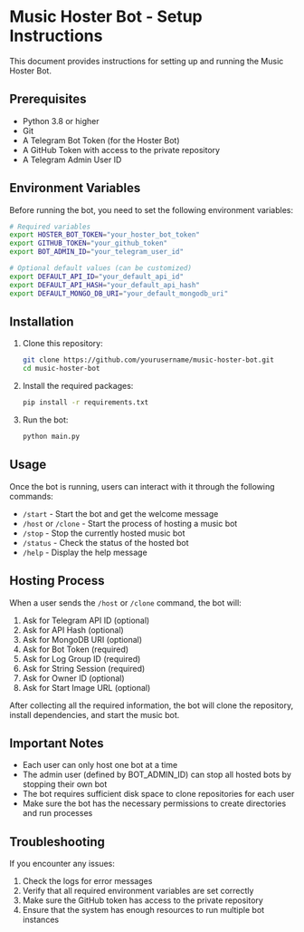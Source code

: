 # Music Hoster Bot - Setup Instructions

This document provides instructions for setting up and running the Music Hoster Bot.

## Prerequisites

- Python 3.8 or higher
- Git
- A Telegram Bot Token (for the Hoster Bot)
- A GitHub Token with access to the private repository
- A Telegram Admin User ID

## Environment Variables

Before running the bot, you need to set the following environment variables:

```bash
# Required variables
export HOSTER_BOT_TOKEN="your_hoster_bot_token"
export GITHUB_TOKEN="your_github_token"
export BOT_ADMIN_ID="your_telegram_user_id"

# Optional default values (can be customized)
export DEFAULT_API_ID="your_default_api_id"
export DEFAULT_API_HASH="your_default_api_hash"
export DEFAULT_MONGO_DB_URI="your_default_mongodb_uri"
```

## Installation

1. Clone this repository:
   ```bash
   git clone https://github.com/yourusername/music-hoster-bot.git
   cd music-hoster-bot
   ```

2. Install the required packages:
   ```bash
   pip install -r requirements.txt
   ```

3. Run the bot:
   ```bash
   python main.py
   ```

## Usage

Once the bot is running, users can interact with it through the following commands:

- `/start` - Start the bot and get the welcome message
- `/host` or `/clone` - Start the process of hosting a music bot
- `/stop` - Stop the currently hosted music bot
- `/status` - Check the status of the hosted bot
- `/help` - Display the help message

## Hosting Process

When a user sends the `/host` or `/clone` command, the bot will:

1. Ask for Telegram API ID (optional)
2. Ask for API Hash (optional)
3. Ask for MongoDB URI (optional)
4. Ask for Bot Token (required)
5. Ask for Log Group ID (required)
6. Ask for String Session (required)
7. Ask for Owner ID (optional)
8. Ask for Start Image URL (optional)

After collecting all the required information, the bot will clone the repository, install dependencies, and start the music bot.

## Important Notes

- Each user can only host one bot at a time
- The admin user (defined by BOT_ADMIN_ID) can stop all hosted bots by stopping their own bot
- The bot requires sufficient disk space to clone repositories for each user
- Make sure the bot has the necessary permissions to create directories and run processes

## Troubleshooting

If you encounter any issues:

1. Check the logs for error messages
2. Verify that all required environment variables are set correctly
3. Make sure the GitHub token has access to the private repository
4. Ensure that the system has enough resources to run multiple bot instances
